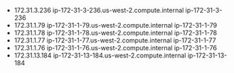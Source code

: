 * 172.31.3.236 ip-172-31-3-236.us-west-2.compute.internal ip-172-31-3-236
* 172.31.1.79  ip-172-31-1-79.us-west-2.compute.internal  ip-172-31-1-79
* 172.31.1.78  ip-172-31-1-78.us-west-2.compute.internal  ip-172-31-1-78
* 172.31.1.77  ip-172-31-1-77.us-west-2.compute.internal  ip-172-31-1-77
* 172.31.1.76  ip-172-31-1-76.us-west-2.compute.internal  ip-172-31-1-76
* 172.31.13.184 ip-172-31-13-184.us-west-2.compute.internal ip-172-31-13-184
